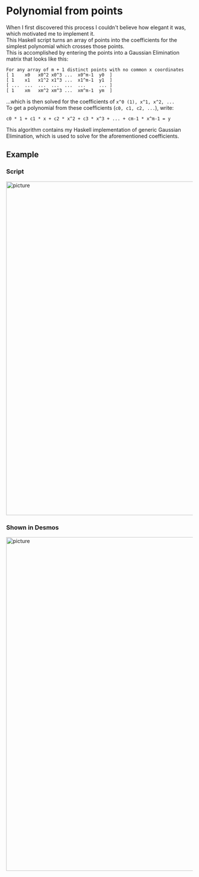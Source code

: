 # Polynomial from points
When I first discovered this process I couldn't believe how elegant it was, which motivated me to implement it.\
This Haskell script turns an array of points into the coefficients for the simplest polynomial which crosses those points.\
This is accomplished by entering the points into a Gaussian Elimination matrix that looks like this:
```
For any array of m + 1 distinct points with no common x coordinates
[ 1    x0   x0^2 x0^3 ...  x0^m-1  y0  ]
[ 1    x1   x1^2 x1^3 ...  x1^m-1  y1  ]
[ ...  ...  ...  ...  ...  ...     ... ]
[ 1    xm   xm^2 xm^3 ...  xm^m-1  ym  ]
```
...which is then solved for the coefficients of ``x^0 (1), x^1, x^2, ...`` \
To get a polynomial from these coefficients (``c0, c1, c2, ...``), write:
```
c0 * 1 + c1 * x + c2 * x^2 + c3 * x^3 + ... + cm-1 * x^m-1 = y
```
This algorithm contains my Haskell implementation of generic Gaussian Elimination, which is used to solve for the aforementioned coefficients.
## Example
### Script
<img src="https://user-images.githubusercontent.com/45922387/176879740-e252743e-57af-47a5-b784-0aa186bce3ff.png" alt="picture" width=900 />

### Shown in Desmos
<img src="https://user-images.githubusercontent.com/45922387/176879734-7c180fd0-20c9-4f88-962a-5fbae5059eba.png" alt="picture" width=900 />

